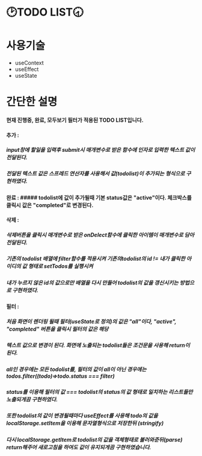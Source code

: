 # 🕑TODO LIST🕣

# 사용기술
- useContext
- useEffect
- useState

# 간단한 설명
#### 현재 진행중, 완료, 모두보기 필터가 적용된 TODO LIST입니다.
#### 추가 :
##### input창에 할일을 입력후 submit시 매개변수로 받은 함수에 인자로 입력한 텍스트 값이 전달된다.
##### 전달된 텍스트 값은 스프레드 연산자를 사용해서 값(todolist)이 추가되는 형식으로 구현하였다.

#### 완료 : ##### todolist에 값이 추가될때 기본 status값은 "active"이다. 체크박스를 클릭시 값은 "completed"로 변경된다.

#### 삭제 : 
##### 삭제버튼을 클릭시 매개변수로 받은 onDelect함수에 클릭한 아이템이 매개변수로 담아 전달된다. 
##### 기존의 todolist 배열에 filter함수를 적용시켜 기존의todolist의 id != 내가 클릭한 아이디의 값 형태로 setTodos를 실행시켜
##### 내가 누르지 않은 id의 값으로만 배열을 다시 만들어 todolist의 값을 갱신시키는 방법으로 구현하였다.

#### 필터 : 
##### 처음 화면이 렌더링 될때 필터(useState로 정의)의 값은 "all"이다, "active", "completed" 버튼을 클릭시 필터의 값은 해당
##### 텍스트 값으로 변경이 된다. 화면에 노출되는 todolist들은 조건문을 사용해 return이 된다.
##### all인 경우에는 모든 todolist를,  필터의 값이 all이 아닌 경우에는 todos.filter((todo)=>todo.status === filter) 
##### status를 이용해 필터의 값 === todolist의 status의 값 형태로 일치하는 리스트들만 노출되게끔 구현하였다.

##### 또한 todolist의 값이 변경될때마다 useEffect를 사용해 todo의 값을 localStorage.setItem을 이용해 문자열형식으로 저장한뒤 (stringify)
##### 다시 localStorage.getItem로 todolist의 값을 객체형태로 불러와준뒤(parse) return해주어 새로고침을 하여도 값이 유지되게끔 구현하였습니다.
